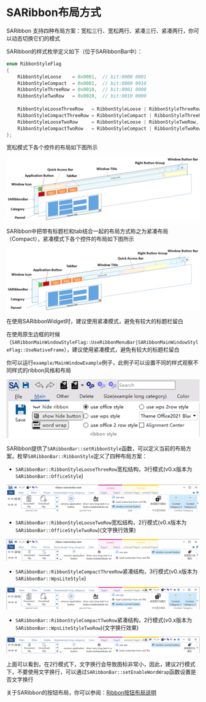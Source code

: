 # SARibbon布局方式

SARibbon 支持四种布局方案：宽松三行、宽松两行、紧凑三行、紧凑两行，你可以动态切换它们的模式

SARibbon的样式枚举定义如下（位于SARibbonBar中）：

```cpp
enum RibbonStyleFlag
{
    RibbonStyleLoose    = 0x0001,  // bit:0000 0001
    RibbonStyleCompact  = 0x0002,  // bit:0000 0010
    RibbonStyleThreeRow = 0x0010,  // bit:0001 0000
    RibbonStyleTwoRow   = 0x0020,  // bit:0010 0000

    RibbonStyleLooseThreeRow   = RibbonStyleLoose | RibbonStyleThreeRow,    ///< 宽松结构，3行模式
    RibbonStyleCompactThreeRow = RibbonStyleCompact | RibbonStyleThreeRow,  ///< 紧凑结构，3行模式
    RibbonStyleLooseTwoRow     = RibbonStyleLoose | RibbonStyleTwoRow,      ///< 宽松结构，2行模式
    RibbonStyleCompactTwoRow   = RibbonStyleCompact | RibbonStyleTwoRow     ///< 紧凑结构，2行模式
};
```

宽松模式下各个控件的布局如下图所示

![saribbonbar-level](../../assets/pic/saribbonbar-level.png)

SARibbon中把带有标题栏和tab结合一起的布局方式称之为紧凑布局（Compact），紧凑模式下各个控件的布局如下图所示

![saribbonbar-level](../../assets/pic/saribbonbar-level-2.png)

在使用SARibbonWidget时，建议使用紧凑模式，避免有较大的标题栏留白

在使用原生边框的时候（`SARibbonMainWindowStyleFlag::UseRibbonMenuBar|SARibbonMainWindowStyleFlag::UseNativeFrame`），建议使用紧凑模式，避免有较大的标题栏留白

你可以运行`example/MainWindowExample`例子，此例子可以设置不同的样式观察不同样式的ribbon风格和布局

![ribbon-style-example](../../assets/pic/ribbon-style-example.png)

SARibbon提供了`SARibbonBar::setRibbonStyle`函数，可以定义当前的布局方案，枚举`SARibbonBar::RibbonStyle`定义了四种布局方案：

- `SARibbonBar::RibbonStyleLooseThreeRow`宽松结构，3行模式(v0.x版本为`SARibbonBar::OfficeStyle`)

![SARibbonBar::RibbonStyleLooseThreeRow](../../assets/screenshot/office-3-style.png)

- `SARibbonBar::RibbonStyleLooseTwoRow`宽松结构，2行模式(v0.x版本为`SARibbonBar::OfficeStyleTwoRow`)(文字换行效果)

![SARibbonBar::RibbonStyleLooseTwoRow](../../assets/screenshot/office-2-style.png)

- `SARibbonBar::RibbonStyleCompactThreeRow`紧凑结构，3行模式(v0.x版本为`SARibbonBar::WpsLiteStyle`)

![SARibbonBar::RibbonStyleCompactThreeRow](../../assets/screenshot/wps-3-style.png)

- `SARibbonBar::RibbonStyleCompactTwoRow`紧凑结构，2行模式(v0.x版本为`SARibbonBar::WpsLiteStyleTwoRow`)(文字换行效果)

![SARibbonBar::RibbonStyleCompactTwoRow](../../assets/screenshot/wps-2-style.png)

上面可以看到，在2行模式下，文字换行会导致图标非常小，因此，建议2行模式下，不要使用文字换行，可以通过`SARibbonBar::setEnableWordWrap`函数设置是否文字换行

关于SARibbon的按钮布局，你可以参阅：[Ribbon按钮布局说明](./layout-of-ribbonbutton.md)